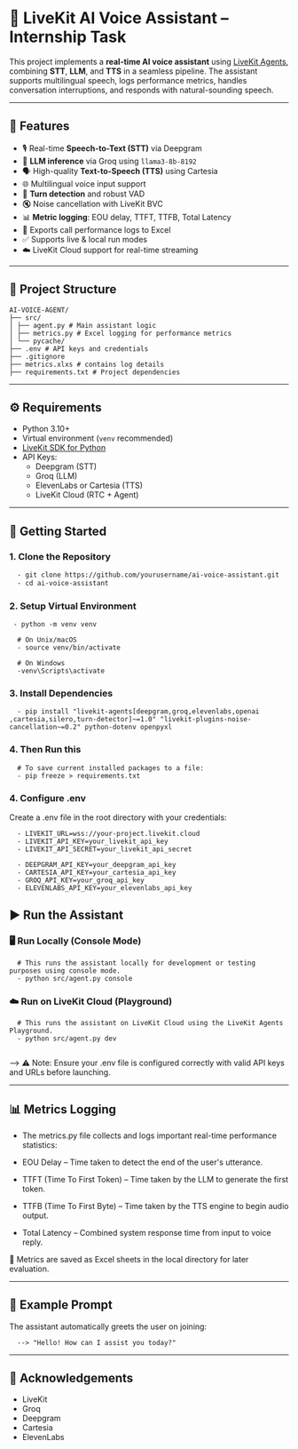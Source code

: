 # 🤖 LiveKit AI Voice Assistant – Internship Task

This project implements a **real-time AI voice assistant** using [LiveKit Agents](https://docs.livekit.io/agents/), combining **STT**, **LLM**, and **TTS** in a seamless pipeline. The assistant supports multilingual speech, logs performance metrics, handles conversation interruptions, and responds with natural-sounding speech.

---

## 🚀 Features

- 🎙️ Real-time **Speech-to-Text (STT)** via Deepgram
- 🧠 **LLM inference** via Groq using `llama3-8b-8192`
- 🗣️ High-quality **Text-to-Speech (TTS)** using Cartesia
- 🌐 Multilingual voice input support
- 🔁 **Turn detection** and robust VAD
- 🔇 Noise cancellation with LiveKit BVC
- 📊 **Metric logging**: EOU delay, TTFT, TTFB, Total Latency
- 📄 Exports call performance logs to Excel
- ✅ Supports live & local run modes
- ☁️ LiveKit Cloud support for real-time streaming

---

## 📁 Project Structure

```
AI-VOICE-AGENT/
├── src/
│ ├── agent.py # Main assistant logic
│ ├── metrics.py # Excel logging for performance metrics
│ └── pycache/
├── .env # API keys and credentials
├── .gitignore
├── metrics.xlxs # contains log details
├── requirements.txt # Project dependencies

```

---

## ⚙️ Requirements

- Python 3.10+
- Virtual environment (`venv` recommended)
- [LiveKit SDK for Python](https://docs.livekit.io)
- API Keys:
  - Deepgram (STT)
  - Groq (LLM)
  - ElevenLabs or Cartesia (TTS)
  - LiveKit Cloud (RTC + Agent)

---

## 🚀 Getting Started

### 1. Clone the Repository

```bash
  - git clone https://github.com/yourusername/ai-voice-assistant.git
  - cd ai-voice-assistant
```

### 2. Setup Virtual Environment
```
 - python -m venv venv

  # On Unix/macOS
  - source venv/bin/activate

  # On Windows
  -venv\Scripts\activate

```

### 3. Install Dependencies

```
  - pip install "livekit-agents[deepgram,groq,elevenlabs,openai ,cartesia,silero,turn-detector]~=1.0" "livekit-plugins-noise-cancellation~=0.2" python-dotenv openpyxl

```

### 4. Then Run this

```
  # To save current installed packages to a file:
  - pip freeze > requirements.txt

```

### 4. Configure .env
Create a .env file in the root directory with your credentials:

```
  - LIVEKIT_URL=wss://your-project.livekit.cloud
  - LIVEKIT_API_KEY=your_livekit_api_key
  - LIVEKIT_API_SECRET=your_livekit_api_secret

  - DEEPGRAM_API_KEY=your_deepgram_api_key
  - CARTESIA_API_KEY=your_cartesia_api_key
  - GROQ_API_KEY=your_groq_api_key
  - ELEVENLABS_API_KEY=your_elevenlabs_api_key

```

## ▶️ Run the Assistant
### 🖥️ Run Locally (Console Mode)

```
  # This runs the assistant locally for development or testing purposes using console mode.
  - python src/agent.py console

```

### ☁️ Run on LiveKit Cloud (Playground)

```
  # This runs the assistant on LiveKit Cloud using the LiveKit Agents Playground.
  - python src/agent.py dev


```

--> ⚠️ Note: Ensure your .env file is configured correctly with valid API keys and URLs before launching.

---

## 📊 Metrics Logging
- The metrics.py file collects and logs important real-time performance statistics:

- EOU Delay – Time taken to detect the end of the user's utterance.

- TTFT (Time To First Token) – Time taken by the LLM to generate the first token.

- TTFB (Time To First Byte) – Time taken by the TTS engine to begin audio output.

- Total Latency – Combined system response time from input to voice reply.

📝 Metrics are saved as Excel sheets in the local directory for later evaluation.

--- 
## 🧪 Example Prompt

The assistant automatically greets the user on joining:
```
  --> "Hello! How can I assist you today?"
```

---
## 🙌 Acknowledgements
  - LiveKit
  - Groq
  - Deepgram
  - Cartesia
  - ElevenLabs


